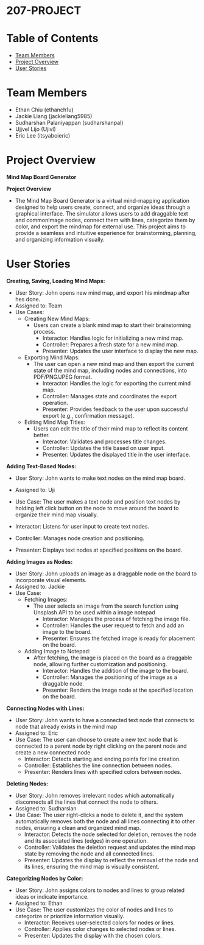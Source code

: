 # 207-PROJECT

# Table of Contents
- [Team Members](#team-members)
- [Project Overview](#project-overview)
- [User Stories](#user-stories)

# Team Members
* Ethan Chiu (ethanch1u)
* Jackie Liang (jackieliang5985)
* Sudharshan Palaniyappan (sudharshanpal)
* Ujjvel Lijo (Ujivl)
* Eric Lee (itsyaboieric)


# Project Overview
**Mind Map Board Generator**

**Project Overview**
* The Mind Map Board Generator is a virtual mind-mapping application designed to help users create, connect, and organize ideas through a graphical interface. The simulator allows users to add draggable text and commonImage nodes, connect them with lines, categorize them by color, and export the mindmap for external use. This project aims to provide a seamless and intuitive experience for brainstorming, planning, and organizing information visually.

# User Stories
**Creating, Saving, Loading Mind Maps:**
* User Story: John opens new mind map, and export his mindmap after hes done.
* Assigned to: Team
* Use Cases: 
  * Creating New Mind Maps:
    * Users can create a blank mind map to start their brainstorming process.
      * Interactor: Handles logic for initializing a new mind map. 
      * Controller: Prepares a fresh state for a new mind map. 
      * Presenter: Updates the user interface to display the new map.
  * Exporting Mind Maps:
    * The user can open a new mind map and then export the current state of the mind map, including nodes and connections, into PDF/PNG/JPEG format.
      * Interactor: Handles the logic for exporting the current mind map.
      * Controller: Manages state and coordinates the export operation.
      * Presenter: Provides feedback to the user upon successful export (e.g., confirmation message).
  * Editing Mind Map Titles:
    * Users can edit the title of their mind map to reflect its content better.
      * Interactor: Validates and processes title changes.
      * Controller: Updates the title based on user input.
      * Presenter: Updates the displayed title in the user interface.

**Adding Text-Based Nodes:**
* User Story: John wants to make text nodes on the mind map board.
* Assigned to: Uji
* Use Case: The user makes a text node and position text nodes by holding left click button on the node to move around the board to organize their mind map visually.

* Interactor: Listens for user input to create text nodes.
* Controller: Manages node creation and positioning.
* Presenter: Displays text nodes at specified positions on the board.

**Adding Images as Nodes:**
* User Story: John uploads an image as a draggable node on the board to incorporate visual elements.
* Assigned to: Jackie
* Use Case:
  * Fetching Images:
    * The user selects an image from the search function using Unsplash API to be used within a image notepad
      * Interactor: Manages the process of fetching the image file.
      * Controller: Handles the user request to fetch and add an image to the board.
      * Presenter: Ensures the fetched image is ready for placement on the board.
  * Adding Image to Notepad:
    * After fetching, the image is placed on the board as a draggable node, allowing further customization and positioning.
      * Interactor: Handles the addition of the image to the board.
      * Controller: Manages the positioning of the image as a draggable node. 
      * Presenter: Renders the image node at the specified location on the board.

**Connecting Nodes with Lines:**
* User Story: John wants to have a connected text node that connects to node that already exists in the mind map
* Assigned to: Eric
* Use Case: The user can choose to create a new text node that is connected to a parent node by right clicking on the parent node and create a new connected node
  * Interactor: Detects starting and ending points for line creation.
  * Controller: Establishes the line connection between nodes.
  * Presenter: Renders lines with specified colors between nodes.

**Deleting Nodes:**
* User Story: John removes irrelevant nodes which automatically disconnects all the lines that connect the node to others.
* Assigned to: Sudharsian
* Use Case: The user right-clicks a node to delete it, and the system automatically removes both the node and all lines connecting it to other nodes, ensuring a clean and organized mind map.
  * Interactor: Detects the node selected for deletion, removes the node and its associated lines (edges) in one operation.
  * Controller: Validates the deletion request and updates the mind map state by removing the node and all connected lines.
  * Presenter: Updates the display to reflect the removal of the node and its lines, ensuring the mind map is visually consistent.

**Categorizing Nodes by Color:**
* User Story: John assigns colors to nodes and lines to group related ideas or indicate importance.
* Assigned to: Ethan
* Use Case: The user customizes the color of nodes and lines to categorize or prioritize information visually.
  * Interactor: Receives user-selected colors for nodes or lines.
  * Controller: Applies color changes to selected nodes or lines.
  * Presenter: Updates the display with the chosen colors.

